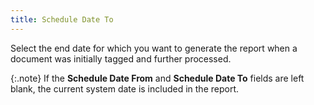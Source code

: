 ```yaml
---
title: Schedule Date To
---
```



Select the end date for which you want to generate the report when a  document was initially tagged and further processed.


{:.note}
If the **Schedule 
 Date From** and **Schedule Date To**  fields are left blank, the current system date is included in the report.
